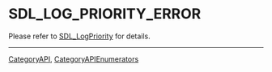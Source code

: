 # SDL_LOG_PRIORITY_ERROR

Please refer to [SDL_LogPriority](SDL_LogPriority) for details.

----
[CategoryAPI](CategoryAPI), [CategoryAPIEnumerators](CategoryAPIEnumerators)

